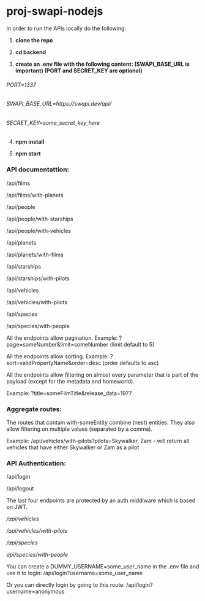 # proj-swapi-nodejs

In order to run the APIs locally do the following:

1. <strong>clone the repo</strong>

2. <strong>cd backend</strong>

3. <strong>create an .env file with the following content: (SWAPI_BASE_URL is important) (PORT and SECRET_KEY are optional)</strong>
<h6> PORT=1337 </h6>
<h6> SWAPI_BASE_URL=https://swapi.dev/api/ </h6>
<h6> SECRET_KEY=some_secret_key_here </h6>

4. <strong>npm install</strong>

5. <strong>npm start</strong>


<h3>API documentattion:</h3>

/api/films

/api/films/with-planets

/api/people

/api/people/with-starships

/api/people/with-vehicles

/api/planets

/api/planets/with-films

/api/starships

/api/starships/with-pilots

/api/vehicles

/api/vehicles/with-pilots

/api/species

/api/species/with-people

All the endpoints allow pagination. Example: ?page=someNumber&limit=someNumber (limit default to 5)

All the endpoints allow sorting. Example: ?sort=validPropertyName&order=desc (order defaults to asc)

All the endpoints allow filtering on almost every parameter that is part of the payload (except for the metadata and homeworld).

Example: ?title=someFilmTitle&release_data=1977

<h3>Aggregate routes:</h3>

The routes that contain with-someEntity combine (nest) entities. They also allow filtering on multiple values (separated by a comma).

Example: /api/vehicles/with-pilots?pilots=Skywalker, Zam - will return all vehicles that have either Skywalker or Zam as a pilot

<h3>API Authentication:</h3>

/api/login

/api/logout

The last four endpoints are protected by an auth middlware which is based on JWT.

<em>/api/vehicles</em>

<em>/api/vehicles/with-pilots</em>

<em>/api/species</em>

<em>api/species/with-people</em>

You can create a DUMMY_USERNAME=some_user_name in the .env file and use it to login: /api/login?username=some_user_name

Or you can directly login by going to this route: /api/login?username=anonymous